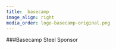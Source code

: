 ```yaml
---
title: _basecamp
image_align: right
media_order: logo-basecamp-original.png
---
```


###Basecamp
Steel Sponsor